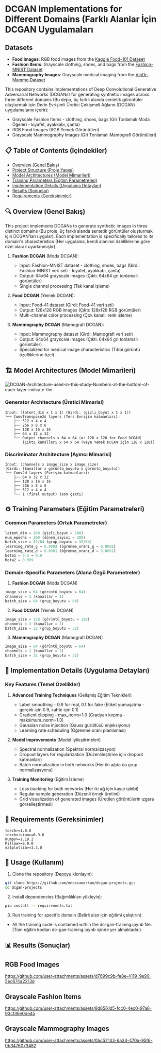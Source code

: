 # DCGAN Implementations for Different Domains (Farklı Alanlar İçin DCGAN Uygulamaları

## Datasets

- **Food Images**: RGB food images from the [Kaggle Food-101 Dataset](https://www.kaggle.com/datasets/kmader/food41)  
- **Fashion Items**: Grayscale clothing, shoes, and bags from the [Fashion-MNIST Dataset](https://github.com/zalandoresearch/fashion-mnist)  
- **Mammography Images**: Grayscale medical imaging from the [VinDr-Mammo Dataset](https://vindr.ai/datasets/mammo) 

  
This repository contains implementations of Deep Convolutional Generative Adversarial Networks (DCGANs) for generating synthetic images across three different domains (Bu depo, üç farklı alanda sentetik görüntüler oluşturmak için Derin Evrişimli Üretici Çekişmeli Ağların (DCGAN) uygulamalarını içerir):

- Grayscale Fashion Items - clothing, shoes, bags (Gri Tonlamalı Moda Öğeleri - kıyafet, ayakkabı, çanta)
- RGB Food Images (RGB Yemek Görüntüleri)
- Grayscale Mammography Images (Gri Tonlamalı Mamografi Görüntüleri)

## 📋 Table of Contents (İçindekiler)
- [Overview (Genel Bakış)](#overview-genel-bakış)
- [Project Structure (Proje Yapısı)](#project-structure-proje-yapısı)
- [Model Architectures (Model Mimarileri)](#model-architectures-model-mimarileri)
- [Training Parameters (Eğitim Parametreleri)](#training-parameters-eğitim-parametreleri)
- [Implementation Details (Uygulama Detayları)](#implementation-details-uygulama-detayları)
- [Results (Sonuçlar)](#results-sonuçlar)
- [Requirements (Gereksinimler)](#requirements-gereksinimler)

## 🔍 Overview (Genel Bakış)

This project implements DCGANs to generate synthetic images in three distinct domains (Bu proje, üç farklı alanda sentetik görüntüler oluşturmak için DCGAN'ları uygular). Each implementation is specifically tailored to its domain's characteristics (Her uygulama, kendi alanının özelliklerine göre özel olarak uyarlanmıştır):

1. **Fashion DCGAN** (Moda DCGAN):
   - Input: Fashion-MNIST dataset - clothing, shoes, bags (Girdi: Fashion-MNIST veri seti - kıyafet, ayakkabı, çanta)
   - Output: 64x64 grayscale images (Çıktı: 64x64 gri tonlamalı görüntüler)
   - Single channel processing (Tek kanal işleme)

2. **Food DCGAN** (Yemek DCGAN):
   - Input: Food-41 dataset (Girdi: Food-41 veri seti)
   - Output: 128x128 RGB images (Çıktı: 128x128 RGB görüntüler)
   - Multi-channel color processing (Çok kanallı renk işleme)

3. **Mammography DCGAN** (Mamografi DCGAN):
   - Input: Mammography dataset (Girdi: Mamografi veri seti)
   - Output: 64x64 grayscale images (Çıktı: 64x64 gri tonlamalı görüntüler)
   - Specialized for medical image characteristics (Tıbbi görüntü özelliklerine özel)

## 🏗️ Model Architectures (Model Mimarileri)

![DCGAN-Architecture-used-in-this-study-Numbers-at-the-bottom-of-each-layer-indicate-the](https://github.com/user-attachments/assets/5859b3ce-e7c4-4017-b8bc-3cf1d070ce0d)


### Generator Architecture (Üretici Mimarisi)
```
Input: (latent_dim x 1 x 1) (Girdi: (gizli_boyut x 1 x 1))
└── ConvTranspose2d layers (Ters Evrişim katmanları):
    ├── 512 x 4 x 4
    ├── 256 x 8 x 8
    ├── 128 x 16 x 16
    ├── 64 x 32 x 32
    └── Output channels x 64 x 64 (or 128 x 128 for Food DCGAN)
        (Çıktı kanalları x 64 x 64 (veya Yemek DCGAN için 128 x 128))
```

### Discriminator Architecture (Ayırıcı Mimarisi)
```
Input: (channels x image_size x image_size)
(Girdi: (kanallar x görüntü_boyutu x görüntü_boyutu))
└── Conv2d layers (Evrişim katmanları):
    ├── 64 x 32 x 32
    ├── 128 x 16 x 16
    ├── 256 x 8 x 8
    ├── 512 x 4 x 4
    └── 1 (final output) (son çıktı)
```

## ⚙️ Training Parameters (Eğitim Parametreleri)

### Common Parameters (Ortak Parametreler)
```python
latent_dim = 100 (gizli_boyut = 100)
num_epochs = 200 (dönem_sayısı = 200)
batch_size = 32/64 (grup_boyutu = 32/64)
learning_rate_g = 0.0002 (öğrenme_oranı_g = 0.0002)
learning_rate_d = 0.0001 (öğrenme_oranı_d = 0.0001)
beta1 = 0.5 → 0.9
beta2 = 0.999
```

### Domain-Specific Parameters (Alana Özgü Parametreler)

1. **Fashion DCGAN** (Moda DCGAN)
```python
image_size = 64 (görüntü_boyutu = 64)
channels = 1 (kanallar = 1)
batch_size = 64 (grup_boyutu = 64)
```

2. **Food DCGAN** (Yemek DCGAN)
```python
image_size = 128 (görüntü_boyutu = 128)
channels = 3 (kanallar = 3)
batch_size = 32 (grup_boyutu = 32)
```

3. **Mammography DCGAN** (Mamografi DCGAN)
```python
image_size = 64 (görüntü_boyutu = 64)
channels = 1 (kanallar = 1)
batch_size = 32 (grup_boyutu = 32)
```

## 📝 Implementation Details (Uygulama Detayları)

### Key Features (Temel Özellikler)

1. **Advanced Training Techniques** (Gelişmiş Eğitim Teknikleri)
   - Label smoothing - 0.9 for real, 0.1 for fake (Etiket yumuşatma - gerçek için 0.9, sahte için 0.1)
   - Gradient clipping - max_norm=1.0 (Gradyan kırpma - maksimum_norm=1.0)
   - Gaussian noise injection (Gauss gürültüsü enjeksiyonu)
   - Learning rate scheduling (Öğrenme oranı planlaması)

2. **Model Improvements** (Model İyileştirmeleri)
   - Spectral normalization (Spektral normalizasyon)
   - Dropout layers for regularization (Düzenlileştirme için dropout katmanları)
   - Batch normalization in both networks (Her iki ağda da grup normalizasyonu)

3. **Training Monitoring** (Eğitim İzleme)
   - Loss tracking for both networks (Her iki ağ için kayıp takibi)
   - Regular sample generation (Düzenli örnek üretimi)
   - Grid visualization of generated images (Üretilen görüntülerin ızgara görselleştirmesi)

## 🔧 Requirements (Gereksinimler)
```
torch>=1.8.0
torchvision>=0.9.0
numpy>=1.19.2
Pillow>=8.0.0
matplotlib>=3.3.0
```

## 🚀 Usage (Kullanım)

1. Clone the repository (Depoyu klonlayın):
```bash
git clone https://github.com/enescanerkan/dcgan-projects.git
cd dcgan-projects
```

2. Install dependencies (Bağımlılıkları yükleyin):
```bash
pip install -r requirements.txt
```

3. Run training for specific domain (Belirli alan için eğitimi çalıştırın):

* All the training code is contained within the dc-gan-training.ipynb file.(Tüm eğitim kodları dc-gan-training.ipynb içinde yer almaktadır.) 


## 📊 Results (Sonuçlar)

## RGB Food Images

https://github.com/user-attachments/assets/d7699c9b-fe8e-4119-9e90-5ec674a2213d


## Grayscale Fashion Items

https://github.com/user-attachments/assets/8d8561d5-fcc0-4ec0-97a8-93cf36e0de45


## Grayscale Mammography Images 

https://github.com/user-attachments/assets/0bc52143-6a34-470a-95f6-0b3476073482






